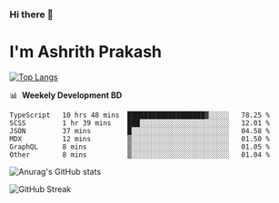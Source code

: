 ### Hi there 👋
# I'm Ashrith Prakash


[![Top Langs](https://github-readme-stats.vercel.app/api/top-langs/?username=xxcheckmatexx&layout=compact&count_private=true&include_all_commits=true&show_icons=true&line_height=20&title_color=FFFFFF&icon_color=FFFFFF&text_color=FFFFFF&bg_color=0D1117)](https://github.com/anuraghazra/github-readme-stats)

📊 &nbsp;**Weekely Development BD**

<!--START_SECTION:waka-->

```text
TypeScript   10 hrs 48 mins  ███████████████████▓░░░░░   78.25 %
SCSS         1 hr 39 mins    ███░░░░░░░░░░░░░░░░░░░░░░   12.01 %
JSON         37 mins         █░░░░░░░░░░░░░░░░░░░░░░░░   04.58 %
MDX          12 mins         ▒░░░░░░░░░░░░░░░░░░░░░░░░   01.50 %
GraphQL      8 mins          ▒░░░░░░░░░░░░░░░░░░░░░░░░   01.05 %
Other        8 mins          ▒░░░░░░░░░░░░░░░░░░░░░░░░   01.04 %
```

<!--END_SECTION:waka-->

![Anurag's GitHub stats](https://github-readme-stats.vercel.app/api?username=xxcheckmatexx&count_private=true&show_icons=true&theme=merko)  

![GitHub Streak](http://github-readme-streak-stats.herokuapp.com?user=xxcheckmatexx&theme=merko&hide_border=true&date_format=M%20j%5B%2C%20Y%5D&fire=DD0E0B)
<br/>
